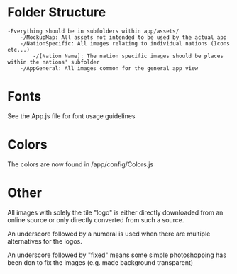 # Folder Structure

    -Everything should be in subfolders within app/assets/
        -/MockupMap: All assets not intended to be used by the actual app
        -/NationSpecific: All images relating to individual nations (Icons etc...)
            -/[Nation Name]: The nation specific images should be places within the nations' subfolder
        -/AppGeneral: All images common for the general app view

# Fonts

See the App.js file for font usage guidelines

# Colors

The colors are now found in /app/config/Colors.js

# Other

All images with solely the tile "logo" is either directly downloaded from an online source or only directly converted from such a source.

An underscore followed by a numeral is used when there are multiple alternatives for the logos.

An underscore followed by "fixed" means some simple photoshopping has been don to fix the images (e.g. made background transparent)
